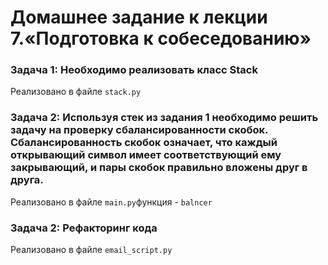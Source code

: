 # Домашнее задание к лекции 7.«Подготовка к собеседованию»

### Задача 1: Необходимо реализовать класс Stack

Реализовано в файле `stack.py`

### Задача 2: Используя стек из задания 1 необходимо решить задачу на проверку сбалансированности скобок. Сбалансированность скобок означает, что каждый открывающий символ имеет соответствующий ему закрывающий, и пары скобок правильно вложены друг в друга.

Реализовано в файле `main.py`функция - `balncer`

### Задача 2: Рефакторинг кода

Реализовано в файле `email_script.py`